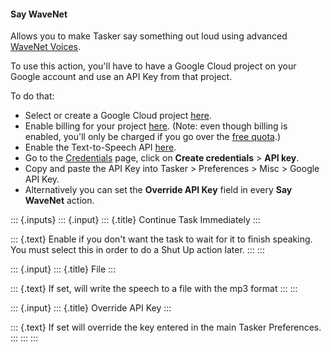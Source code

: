 #### Say WaveNet

Allows you to make Tasker say something out loud using advanced [WaveNet
Voices](https://cloud.google.com/text-to-speech/).

To use this action, you\'ll have to have a Google Cloud project on your
Google account and use an API Key from that project.

<div>

To do that:

</div>

-   Select or create a Google Cloud project
    [here](https://console.cloud.google.com/cloud-resource-manager).
-   Enable billing for your project
    [here](https://console.cloud.google.com/billing/linkedaccount).
    (Note: even though billing is enabled, you\'ll only be charged if
    you go over the [free
    quota](https://cloud.google.com/text-to-speech/pricing).)
-   Enable the Text-to-Speech API
    [here](https://console.cloud.google.com/flows/enableapi?apiid=texttospeech.googleapis.com).
-   Go to the
    [Credentials](https://console.cloud.google.com/apis/credentials)
    page, click on **Create credentials** \> **API key**.
-   Copy and paste the API Key into Tasker \> Preferences \> Misc \>
    Google API Key.
-   Alternatively you can set the **Override API Key** field in every
    **Say WaveNet** action.

::: {.inputs}
::: {.input}
::: {.title}
Continue Task Immediately
:::

::: {.text}
Enable if you don\'t want the task to wait for it to finish speaking.
You must select this in order to do a Shut Up action later.
:::
:::

::: {.input}
::: {.title}
File
:::

::: {.text}
If set, will write the speech to a file with the mp3 format
:::
:::

::: {.input}
::: {.title}
Override API Key
:::

::: {.text}
If set will override the key entered in the main Tasker Preferences.
:::
:::
:::
